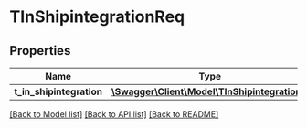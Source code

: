 # TInShipintegrationReq

## Properties
Name | Type | Description | Notes
------------ | ------------- | ------------- | -------------
**t_in_shipintegration** | [**\Swagger\Client\Model\TInShipintegration[]**](TInShipintegration.md) |  | [optional] 

[[Back to Model list]](../README.md#documentation-for-models) [[Back to API list]](../README.md#documentation-for-api-endpoints) [[Back to README]](../README.md)


